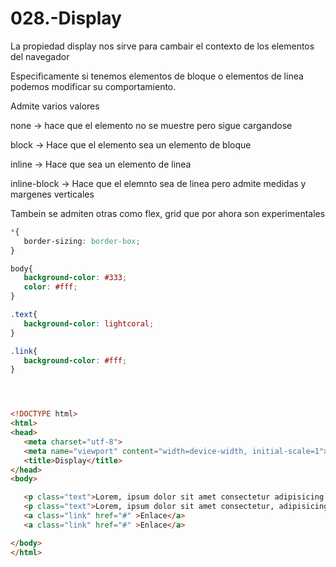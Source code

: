 028.-Display
===

La propiedad display nos sirve para cambair el contexto de los elementos del navegador

Especificamente si tenemos elementos de bloque o elementos de linea podemos modificar su comportamiento.

Admite varios valores

   none -> hace que el elemento no se muestre pero sigue cargandose

   block -> Hace que el elemento sea un elemento de bloque

   inline -> Hace que sea un elemento de linea

   inline-block -> Hace que el elemnto sea de linea pero admite medidas y margenes verticales

Tambein se admiten otras como flex, grid que por ahora son experimentales




```css
*{
   border-sizing: border-box;
}

body{
   background-color: #333;
   color: #fff;
}

.text{
   background-color: lightcoral;
}

.link{
   background-color: #fff;
}

```
```html



<!DOCTYPE html>
<html>
<head>
   <meta charset="utf-8">
   <meta name="viewport" content="width=device-width, initial-scale=1">
   <title>Display</title>
</head>
<body>

   <p class="text">Lorem, ipsum dolor sit amet consectetur adipisicing elit. Architecto accusantium recusandae, adipisci rem, eaque eos expedita perspiciatis totam hic. Commodi perferendis officia quasi expedita, tempore, vitae quae fugiat minima praesentium.</p>
   <p class="text">Lorem, ipsum dolor sit amet consectetur, adipisicing elit. Sed vitae repudiandae autem earum numquam velit doloremque perferendis, natus et tempora fuga sunt, eaque omnis. Beatae nesciunt modi enim corporis sapiente!</p>
   <a class="link" href="#" >Enlace</a>
   <a class="link" href="#" >Enlace</a>

</body>
</html>
```